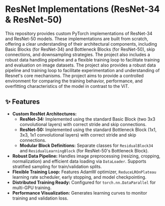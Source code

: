 # ResNet Implementations (ResNet-34 & ResNet-50)

This repository provides custom PyTorch implementations of ResNet-34 and ResNet-50 models. These implementations are built from scratch, offering a clear understanding of their architectural components, including Basic Blocks (for ResNet-34) and Bottleneck Blocks (for ResNet-50), skip connections, and downsampling strategies. The project also includes a robust data handling pipeline and a flexible training loop to facilitate training and evaluation on image datasets. The project also provides a robust data pipeline and training loop to facilitate experimentation and understanding of Resnet's core mechanisms. The project aims to provide a controlled environment for comparing the training behavior, performance, and overfitting characteristics of the model in contrast to the ViT.

## ✨ Features

*   **Custom ResNet Architectures:**
    *   **ResNet-34:** Implemented using the standard Basic Block (two 3x3 convolutional layers) with correct stride and skip connections.
    *   **ResNet-50:** Implemented using the standard Bottleneck Block (1x1, 3x3, 1x1 convolutional layers) with correct stride and skip connections.
    *   **Modular Block Definitions:** Separate classes for `ResidualBlock34` and `ResidualLearningBlock` (for ResNet-50's Bottleneck Block).
*   **Robust Data Pipeline:** Handles image preprocessing (resizing, cropping, normalization) and efficient data loading via `DataLoader`. Supports stratified sampling for train/validation splits.
*   **Flexible Training Loop:** Features AdamW optimizer, `ReduceLROnPlateau` learning rate scheduler, early stopping, and model checkpointing.
*   **Distributed Training Ready:** Configured for `torch.nn.DataParallel` for multi-GPU training.
*   **Performance Visualization:** Generates learning curves to monitor training and validation loss.